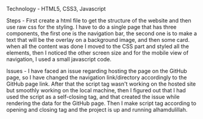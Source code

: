 Technology - HTML5, CSS3, Javascript

Steps - First create a html file to get the structure of the website and then use raw css for the styling. I have to do a single page that has three components, the first one is the navigation bar, the second one is to make a text that will be the overlay on a background image, and then some card. when all the content was done I moved to the CSS part and styled all the elements, then I noticed the other screen size and for the mobile view of navigation, I used a small javascript code.

Issues - I have faced an issue regarding hosting the page on the GitHub page, so I have changed the navigation link/directory accordingly to the GitHub page link. After that the script tag wasn't working on the hosted site but smoothly working on the local machine, then I figured out that I had used the script as a self-closing tag, and that created the issue while rendering the data for the GitHub page. Then I make script tag according to opening and closing tag and the project is up and running alhamdulillah.
